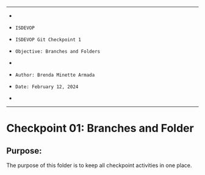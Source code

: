 **********************************************************************
*
*     ISDEVOP
*     ISDEVOP Git Checkpoint 1
*     Objective: Branches and Folders
*     
*     Author: Brenda Minette Armada 
*     Date: February 12, 2024
*     
**********************************************************************

# Checkpoint 01: Branches and Folder
## Purpose:
The purpose of this folder is to keep all checkpoint activities in one place.